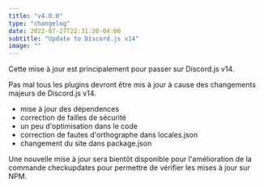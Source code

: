 ```yaml
---
title: "v4.0.0"
type: "changelog"
date: 2022-07-27T22:31:20-04:00
subtitle: "Update to Discord.js v14"
image: ""
---
```


Cette mise à jour est principalement pour passer sur Discord.js v14.

Pas mal tous les plugins devront être mis à jour à cause des changements majeurs de Discord.js v14.

- mise à jour des dépendences
- correction de failles de sécurité
- un peu d'optimisation dans le code
- correction de fautes d'orthographe dans locales.json
- changement du site dans package.json

Une nouvelle mise à jour sera bientôt disponible pour l'amélioration de la commande checkupdates pour permettre de vérifier les mises à jour sur NPM.